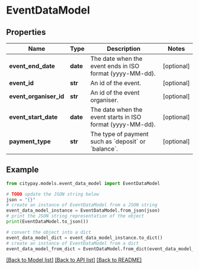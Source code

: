 # EventDataModel


## Properties

Name | Type | Description | Notes
------------ | ------------- | ------------- | -------------
**event_end_date** | **date** | The date when the event ends in ISO format (yyyy-MM-dd). | [optional] 
**event_id** | **str** | An id of the event. | [optional] 
**event_organiser_id** | **str** | An id of the event organiser. | [optional] 
**event_start_date** | **date** | The date when the event starts in ISO format (yyyy-MM-dd). | [optional] 
**payment_type** | **str** | The type of payment such as &#x60;deposit&#x60; or &#x60;balance&#x60;. | [optional] 

## Example

```python
from citypay.models.event_data_model import EventDataModel

# TODO update the JSON string below
json = "{}"
# create an instance of EventDataModel from a JSON string
event_data_model_instance = EventDataModel.from_json(json)
# print the JSON string representation of the object
print(EventDataModel.to_json())

# convert the object into a dict
event_data_model_dict = event_data_model_instance.to_dict()
# create an instance of EventDataModel from a dict
event_data_model_from_dict = EventDataModel.from_dict(event_data_model_dict)
```
[[Back to Model list]](../README.md#documentation-for-models) [[Back to API list]](../README.md#documentation-for-api-endpoints) [[Back to README]](../README.md)


